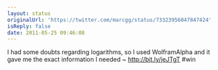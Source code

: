 ```yaml
---
layout: status
originalUrl: 'https://twitter.com/marcgg/status/73323956047847424'
isReply: false
date: 2011-05-25 09:46:08
---
```


I had some doubts regarding logarithms, so I used WolframAlpha and it gave me the exact information I needed ~ http://bit.ly/jeJTgT #win
